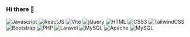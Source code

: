 ### Hi there 👋
![Javascript](https://img.shields.io/badge/Javascript-f7df1e?style=flat-square&logo=JavaScript&logoColor=%23000000&link=https%3A%2F%2Fwww.javascript.com%2F)
![ReactJS](https://img.shields.io/badge/React_JS-0081CB?style=flat-square&logo=react&logoColor=61DAFB&link=https%3A%2F%2Fwww.javascript.com%2F)
![Vite](https://img.shields.io/badge/Vite-593D88?style=flat-square&logo=vite&logoColor=white)
![jQuery](https://img.shields.io/badge/jQuery-0769AD?style=flat-square&logo=jquery&logoColor=white)
![HTML](https://img.shields.io/badge/HTML5-E34F26?style=flat-square&logo=html5&logoColor=white)
![CSS3](https://img.shields.io/badge/CSS3-1572B6?style=flat-square&logo=css3&logoColor=white)
![TailwindCSS](https://img.shields.io/badge/Tailwind_CSS-38B2AC?style=flat-square&logo=tailwind-css&logoColor=white)
![Bootstrap](https://img.shields.io/badge/Bootstrap-563D7C?style=flat-square&logo=bootstrap&logoColor=white)
![PHP](https://img.shields.io/badge/PHP-777BB4?style=flat-square&logo=php&logoColor=white)
![Laravel](https://img.shields.io/badge/Laravel-FF2D20?style=flat-square&logo=laravel&logoColor=white)
![MySQL](https://img.shields.io/badge/MySQL-005C84?style=flat-square&logo=mysql&logoColor=white)
![Apache](https://img.shields.io/badge/Apache-cc2336?style=flat-square&logo=apache&logoColor=white&link=https%3A%2F%2Fwww.javascript.com%2F)
![MySQL](https://img.shields.io/badge/MySQL-005C84?style=flat-square&logo=mysql&logoColor=white)


<!--
**tarikulwebx/tarikulwebx** is a ✨ _special_ ✨ repository because its `README.md` (this file) appears on your GitHub profile.

Here are some ideas to get you started:

- 🔭 I’m currently working on ...
- 🌱 I’m currently learning ...
- 👯 I’m looking to collaborate on ...
- 🤔 I’m looking for help with ...
- 💬 Ask me about ...
- 📫 How to reach me: ...
- 😄 Pronouns: ...
- ⚡ Fun fact: ...
-->
